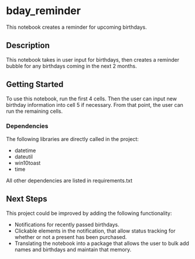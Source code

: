 # bday_reminder
This notebook creates a reminder for upcoming birthdays.

## Description
This notebook takes in user input for birthdays, then creates a reminder bubble for any birthdays coming in the next 2 months.

## Getting Started
To use this notebook, run the first 4 cells. Then the user can input new birthday information into cell 5 if necessary. From that point, the user can run the remaining cells.
### Dependencies
The following libraries are directly called in the project:
* datetime
* dateutil
* win10toast
* time

All other dependencies are listed in requirements.txt
## Next Steps
This project could be improved by adding the following functionality:
* Notifications for recently passed birthdays.
* Clickable elements in the notification, that allow status tracking for whether or not a present has been purchased.
* Translating the notebook into a package that allows the user to bulk add names and birthdays and maintain that memory.
